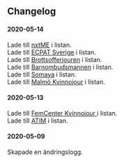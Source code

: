 ## Changelog

#### 2020-05-14
Lade till <a href="https://nxtme.se/">nxtME</a> i listan.<br>
Lade till <a href="https://www.ecpat.se/">ECPAT Sverige</a> i listan.<br>
Lade till <a href="https://www.brottsofferjouren.se/">Brottsofferjouren</a> i listan.<br>
Lade till <a href="https://www.barnombudsmannen.se/">Barnombudsmannen</a> i listan.<br>
Lade till <a href="https://somaya.se/">Somaya</a> i listan.<br>
Lade till <a href="https://www.malmokvinnojour.se/">Malmö Kvinnojour</a> i listan.

#### 2020-05-13
Lade till <a href="http://www.femcenter.se/">FemCenter Kvinnojour
</a> i listan.<br>
Lade till <a href="https://atim.se/">ATIM</a> i listan.

#### 2020-05-09
Skapade en ändringslogg. 

<!-- CHANGELOG TEMPLATE -->
<!--
#### Version 1.941 (January 16, 2020)
Lorem Ipsum is simply dummy text of the printing and typesetting industry. Lorem Ipsum has been the industry's standard dummy text ever since the 1500s, when an unknown printer took a galley of type and scrambled it to make a type specimen book.
-->
